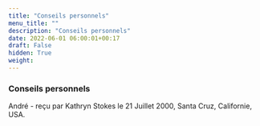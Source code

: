 ```yaml
---
title: "Conseils personnels"
menu_title: ""
description: "Conseils personnels"
date: 2022-06-01 06:00:01+00:17
draft: False
hidden: True
weight:
---
```

### Conseils personnels

André - reçu par Kathryn Stokes le 21 Juillet 2000, Santa Cruz, Californie, USA.



